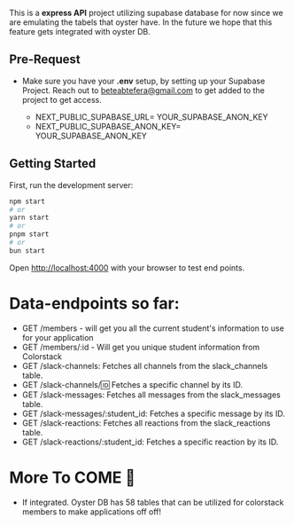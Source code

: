 This is a **express API** project utilizing supabase database for now since we are emulating the tabels that oyster have. In the future we hope that this feature gets integrated with oyster DB.

## Pre-Request
- Make sure you have your **.env** setup, by setting up your Supabase Project. Reach out to beteabtefera@gmail.com to get added to the project to get access. 

    - NEXT_PUBLIC_SUPABASE_URL= YOUR_SUPABASE_ANON_KEY
    - NEXT_PUBLIC_SUPABASE_ANON_KEY= YOUR_SUPABASE_ANON_KEY
## Getting Started

First, run the development server:

```bash
npm start
# or
yarn start
# or
pnpm start
# or
bun start
```

Open [http://localhost:4000](http://localhost:4000) with your browser to test end points.

# Data-endpoints so far:
- GET /members - will get you all the current student's information to use for your application
- GET /members/:id - Will get you unique student information from Colorstack 
- GET /slack-channels: Fetches all channels from the slack_channels table.
- GET /slack-channels/:id: Fetches a specific channel by its ID.
- GET /slack-messages: Fetches all messages from the slack_messages table.
- GET /slack-messages/:student_id: Fetches a specific message by its ID.
- GET /slack-reactions: Fetches all reactions from the slack_reactions table.
- GET /slack-reactions/:student_id: Fetches a specific reaction by its ID.

# More To COME 🥳
- If integrated. Oyster DB has 58 tables that can be utilized for colorstack members to make applications off off!
